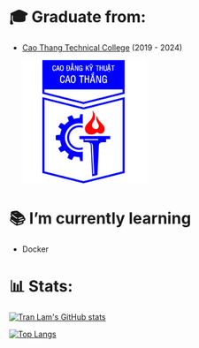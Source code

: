 # 🎓 Graduate from:

- [Cao Thang Technical College](https://www.caothang.edu.vn/) (2019 - 2024)

  ![caothang-logo.png](caothang-logo.png)

# 📚 I’m currently learning 

- Docker

# 📊 Stats:

[![Tran Lam's GitHub stats](https://github-readme-stats.vercel.app/api?username=tlamxyn&theme=transparent&show=review,discussions_started,discussions_answered,prs_merged,prs_merged_percentage)](https://github.com/anuraghazra/github-readme-stats)

[![Top Langs](https://github-readme-stats.vercel.app/api/top-langs/?username=tlamxyn&theme=transparent)](https://github.com/anuraghazra/github-readme-stats)
<!--
**tlamxyn/tlamxyn** is a ✨ _special_ ✨ repository because its `README.md` (this file) appears on your GitHub profile.

Here are some ideas to get you started:

-   🔭 I’m currently working on ...
-   🌱 I’m currently learning ...
-   👯 I’m looking to collaborate on ...
-   🤔 I’m looking for help with ...
-   💬 Ask me about ...
-   📫 How to reach me: ...
-   😄 Pronouns: ...
-   ⚡ Fun fact: ...
    -->
